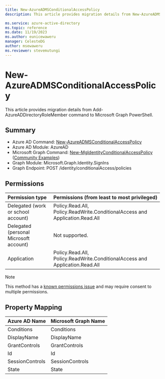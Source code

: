 ```yaml
---
title: New-AzureADMSConditionalAccessPolicy
description: This article provides migration details from New-AzureADMSConditionalAccessPolicy command to Microsoft Graph PowerShell.

ms.service: azure-active-directory
ms.topic: reference
ms.date: 11/19/2023
ms.author: eunicewaweru
manager: CelesteDG
author: msewaweru
ms.reviewer: stevemutungi
---
```


# New-AzureADMSConditionalAccessPolicy

This article provides migration details from Add-AzureADDirectoryRoleMember command to Microsoft Graph PowerShell.

## Summary

+ Azure AD Command: [New-AzureADMSConditionalAccessPolicy](/powershell/module/azuread/new-azureadmsconditionalaccesspolicy)
+ Azure AD Module: AzureAD
+ Microsoft Graph Command: [New-MgIdentityConditionalAccessPolicy](/powershell/module/microsoft.graph.identity.signins/new-mgidentityconditionalaccesspolicy) ([Community Examples](https://github.com/orgs/msgraph/discussions?discussions_q=New-MgIdentityConditionalAccessPolicy))
+ Graph Module: Microsoft.Graph.Identity.SignIns
+ Graph Endpoint: POST /identity/conditionalAccess/policies

## Permissions

| Permission type                        | Permissions (from least to most privileged) |
|:---------------------------------------|:--------------------------------------------|
| Delegated (work or school account)     | Policy.Read.All, Policy.ReadWrite.ConditionalAccess and Application.Read.All |
| Delegated (personal Microsoft account) | Not supported. |
| Application                            | Policy.Read.All, Policy.ReadWrite.ConditionalAccess and Application.Read.All |

> [!NOTE]
> This method has a [known permissions issue](https://developer.microsoft.com/en-us/graph/known-issues/?search=13671) and may require consent to multiple permissions.

## Property Mapping

|Azure AD Name|Microsoft Graph Name|
|---|---|
|Conditions|Conditions|
|DisplayName|DisplayName|
|GrantControls|GrantControls|
|Id|Id|
|SessionControls|SessionControls|
|State|State|